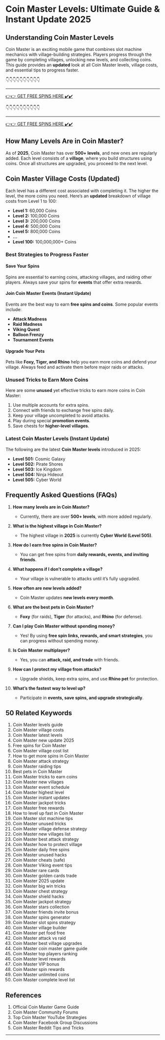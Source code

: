 # Coin Master Levels: Ultimate Guide & Instant Update 2025  

## Understanding Coin Master Levels  

Coin Master is an exciting mobile game that combines slot machine mechanics with village-building strategies. Players progress through the game by completing villages, unlocking new levels, and collecting coins. This guide provides an **updated** look at all Coin Master levels, village costs, and essential tips to progress faster.  

👇👇👇👇👇👇👇👇👇👇

---

[👉👉 GET FREE SPINS HERE ✔️✔️ ](https://therewardgate.com/free-coin-master-spin/)

👇👇👇👇👇👇👇👇👇👇

---

[👉👉 GET FREE SPINS HERE ✔️✔️ ](https://therewardgate.com/free-coin-master-spin/)


## How Many Levels Are in Coin Master?  

As of **2025**, Coin Master has over **500+ levels**, and new ones are regularly added. Each level consists of a **village**, where you build structures using coins. Once all structures are upgraded, you proceed to the next level.  

## Coin Master Village Costs (Updated)  

Each level has a different cost associated with completing it. The higher the level, the more coins you need. Here’s an **updated** breakdown of village costs from Level 1 to 100:  

- **Level 1:** 60,000 Coins  
- **Level 2:** 100,000 Coins  
- **Level 3:** 200,000 Coins  
- **Level 4:** 500,000 Coins  
- **Level 5:** 800,000 Coins  
- **...**  
- **Level 100:** 100,000,000+ Coins  

### Best Strategies to Progress Faster  

#### Save Your Spins  

Spins are essential to earning coins, attacking villages, and raiding other players. Always save your spins for **events** that offer extra rewards.  

#### Join Coin Master Events (Instant Update)  

Events are the best way to earn **free spins and coins**. Some popular events include:  

- **Attack Madness**  
- **Raid Madness**  
- **Viking Quest**  
- **Balloon Frenzy**  
- **Tournament Events**  

#### Upgrade Your Pets  

Pets like **Foxy, Tiger, and Rhino** help you earn more coins and defend your village. Always feed and activate them before major raids or attacks.  

### Unused Tricks to Earn More Coins  

Here are some **unused** yet effective tricks to earn more coins in Coin Master:  

1. Use multiple accounts for extra spins.  
2. Connect with friends to exchange free spins daily.  
3. Keep your village uncompleted to avoid attacks.  
4. Play during special **promotion events**.  
5. Save chests for **higher-level villages**.  

### Latest Coin Master Levels (Instant Update)  

The following are the latest **Coin Master levels** introduced in 2025:  

- **Level 501:** Cosmic Galaxy  
- **Level 502:** Pirate Shores  
- **Level 503:** Ice Kingdom  
- **Level 504:** Ninja Hideout  
- **Level 505:** Cyber World  

## Frequently Asked Questions (FAQs)  

1. **How many levels are in Coin Master?**  
   - Currently, there are over **500+ levels**, with more added regularly.  

2. **What is the highest village in Coin Master?**  
   - The highest village in **2025** is currently **Cyber World (Level 505)**.  

3. **How do I earn free spins in Coin Master?**  
   - You can get free spins from **daily rewards, events, and inviting friends**.  

4. **What happens if I don’t complete a village?**  
   - Your village is vulnerable to attacks until it’s fully upgraded.  

5. **How often are new levels added?**  
   - Coin Master updates **new levels every month**.  

6. **What are the best pets in Coin Master?**  
   - **Foxy** (for raids), **Tiger** (for attacks), and **Rhino** (for defense).  

7. **Can I play Coin Master without spending money?**  
   - Yes! By using **free spin links, rewards, and smart strategies**, you can progress without spending money.  

8. **Is Coin Master multiplayer?**  
   - Yes, you can **attack, raid, and trade** with friends.  

9. **How can I protect my village from attacks?**  
   - Upgrade shields, keep extra spins, and use **Rhino pet** for protection.  

10. **What’s the fastest way to level up?**  
    - Participate in **events, save spins, and upgrade strategically**.  

## 50 Related Keywords  

1. Coin Master levels guide  
2. Coin Master village costs  
3. Coin Master latest levels  
4. Coin Master new update 2025  
5. Free spins for Coin Master  
6. Coin Master village cost list  
7. How to get more spins in Coin Master  
8. Coin Master attack strategy  
9. Coin Master raiding tips  
10. Best pets in Coin Master  
11. Coin Master tricks to earn coins  
12. Coin Master new villages  
13. Coin Master event schedule  
14. Coin Master highest level  
15. Coin Master instant updates  
16. Coin Master jackpot tricks  
17. Coin Master free rewards  
18. How to level up fast in Coin Master  
19. Coin Master slot machine tips  
20. Coin Master unused tricks  
21. Coin Master village defense strategy  
22. Coin Master new villages list  
23. Coin Master best attack strategy  
24. Coin Master how to protect village  
25. Coin Master daily free spins  
26. Coin Master unused hacks  
27. Coin Master cheats (safe)  
28. Coin Master Viking event tips  
29. Coin Master rare cards  
30. Coin Master golden cards trade  
31. Coin Master 2025 update  
32. Coin Master big win tricks  
33. Coin Master chest strategy  
34. Coin Master shield hacks  
35. Coin Master jackpot strategy  
36. Coin Master stars collection  
37. Coin Master friends invite bonus  
38. Coin Master spins generator  
39. Coin Master slot spins strategy  
40. Coin Master village builder  
41. Coin Master pet food free  
42. Coin Master attack vs raid  
43. Coin Master best village upgrades  
44. Coin Master coin master game guide  
45. Coin Master top players ranking  
46. Coin Master level rewards  
47. Coin Master VIP bonus  
48. Coin Master spin rewards  
49. Coin Master unlimited coins  
50. Coin Master complete level list  

## References  

1. Official Coin Master Game Guide  
2. Coin Master Community Forums  
3. Top Coin Master YouTube Strategies  
4. Coin Master Facebook Group Discussions  
5. Coin Master Reddit Tips and Tricks  

---  

